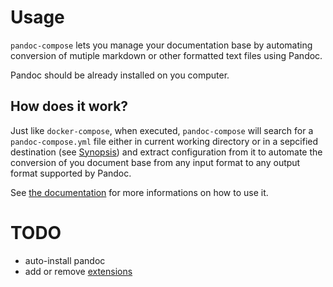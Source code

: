 # Usage

`pandoc-compose` lets you manage your documentation base by automating
conversion of mutiple markdown or other formatted text files using Pandoc.

Pandoc should be already installed on you computer.

## How does it work?

Just like `docker-compose`, when executed, `pandoc-compose` will search for a
`pandoc-compose.yml` file either in current working directory or in a sepcified
destination (see [Synopsis](https://git.feneas.org/christophehenry/pandoc-compose/blob/master/DOCUMENTATION.md#synopsis)) and extract configuration from it to
automate the conversion of you document base from any input format to any output
format supported by Pandoc.

See [the documentation](https://git.feneas.org/christophehenry/pandoc-compose/blob/master/DOCUMENTATION.md) for more informations on how to use it.

# TODO

* auto-install pandoc 
* add or remove [extensions](https://pandoc.org/MANUAL.html#extensions)
